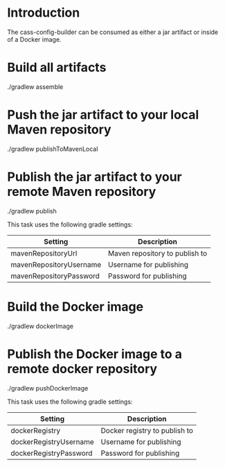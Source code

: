 # Introduction

The cass-config-builder can be consumed as either a jar artifact or inside of a Docker image.

# Build all artifacts

./gradlew assemble

# Push the jar artifact to your local Maven repository

./gradlew publishToMavenLocal

# Publish the jar artifact to your remote Maven repository

./gradlew publish

This task uses the following gradle settings:


Setting|Description
---|---
mavenRepositoryUrl|       Maven repository to publish to
mavenRepositoryUsername|  Username for publishing
mavenRepositoryPassword|  Password for publishing

# Build the Docker image

./gradlew dockerImage

# Publish the Docker image to a remote docker repository

./gradlew pushDockerImage

This task uses the following gradle settings:

Setting|Description
---|---
dockerRegistry|          Docker registry to publish to
dockerRegistryUsername|  Username for publishing
dockerRegistryPassword|  Password for publishing
